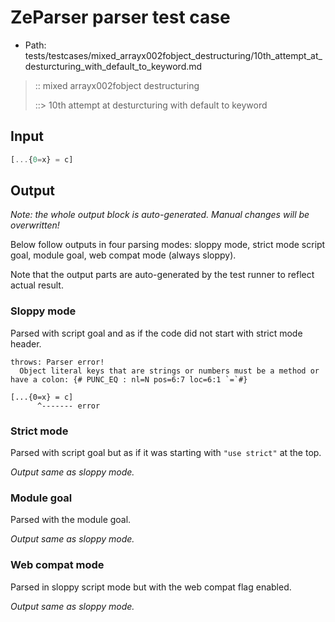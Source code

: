 # ZeParser parser test case

- Path: tests/testcases/mixed_arrayx002fobject_destructuring/10th_attempt_at_desturcturing_with_default_to_keyword.md

> :: mixed arrayx002fobject destructuring
>
> ::> 10th attempt at desturcturing with default to keyword

## Input

`````js
[...{0=x} = c]
`````

## Output

_Note: the whole output block is auto-generated. Manual changes will be overwritten!_

Below follow outputs in four parsing modes: sloppy mode, strict mode script goal, module goal, web compat mode (always sloppy).

Note that the output parts are auto-generated by the test runner to reflect actual result.

### Sloppy mode

Parsed with script goal and as if the code did not start with strict mode header.

`````
throws: Parser error!
  Object literal keys that are strings or numbers must be a method or have a colon: {# PUNC_EQ : nl=N pos=6:7 loc=6:1 `=`#}

[...{0=x} = c]
      ^------- error
`````

### Strict mode

Parsed with script goal but as if it was starting with `"use strict"` at the top.

_Output same as sloppy mode._

### Module goal

Parsed with the module goal.

_Output same as sloppy mode._

### Web compat mode

Parsed in sloppy script mode but with the web compat flag enabled.

_Output same as sloppy mode._
